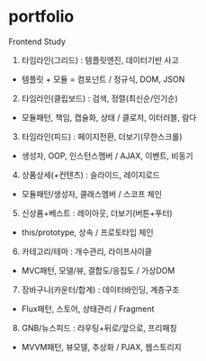 # portfolio
Frontend Study

1. 타임라인(그리드) : 템플릿엔진, 데이터기반 사고
 - 템플릿 + 모듈 = 컴포넌트 / 정규식, DOM, JSON
2. 타임라인(클립보드) : 검색, 정렬(최신순/인기순)
 - 모듈패턴, 책임, 캡슐화, 상태 / 클로저, 이터러블, 람다
3. 타임라인(피드) : 페이지전환, 더보기(무한스크롤)
 - 생성자, OOP, 인스턴스멤버 / AJAX, 이벤트, 비동기
4. 상품상세(+컨텐츠) : 슬라이드, 레이지로드
 - 모듈패턴/생성자, 클래스멤버 / 스코프 체인
5. 신상품+베스트 : 레이아웃, 더보기(버튼+푸터)
 - this/prototype, 상속 / 프로토타입 체인
6. 카테고리/테마 : 개수관리, 라이프사이클
 - MVC패턴, 모델/뷰, 결합도/응집도 / 가상DOM
7. 장바구니(카운터/합계) : 데이터바인딩, 계층구조
 - Flux패턴, 스토어, 상태관리 / Fragment
8. GNB/뉴스피드 : 라우팅+뒤로/앞으로, 프리패칭
 - MVVM패턴, 뷰모델, 추상화 / PJAX, 웹스토리지
